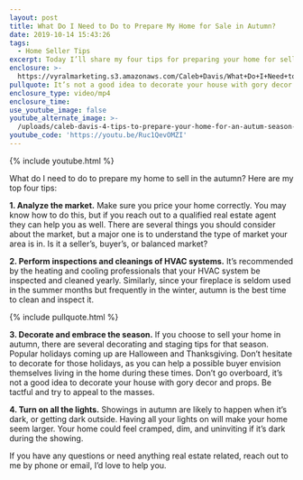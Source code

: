 ```yaml
---
layout: post
title: What Do I Need to Do to Prepare My Home for Sale in Autumn?
date: 2019-10-14 15:43:26
tags:
  - Home Seller Tips
excerpt: Today I’ll share my four tips for preparing your home for selling in autumn.
enclosure: >-
  https://vyralmarketing.s3.amazonaws.com/Caleb+Davis/What+Do+I+Need+to+Do+to+Prepare+My+Home+for+Sale+in+Autumn_.mp4
pullquote: It’s not a good idea to decorate your house with gory decor and props.
enclosure_type: video/mp4
enclosure_time:
use_youtube_image: false
youtube_alternate_image: >-
  /uploads/caleb-davis-4-tips-to-prepare-your-home-for-an-autum-season-youtube.png
youtube_code: 'https://youtu.be/Ruc1QevOMZI'
---
```


{% include youtube.html %}

What do I need to do to prepare my home to sell in the autumn? Here are my top four tips:

**1\. Analyze the market.** Make sure you price your home correctly. You may know how to do this, but if you reach out to a qualified real estate agent they can help you as well. There are several things you should consider about the market, but a major one is to understand the type of market your area is in. Is it a seller’s, buyer’s, or balanced market?

**2\. Perform inspections and cleanings of HVAC systems.** It’s recommended by the heating and cooling professionals that your HVAC system be inspected and cleaned yearly. Similarly, since your fireplace is seldom used in the summer months but frequently in the winter, autumn is the best time to clean and inspect it.

{% include pullquote.html %}

**3\. Decorate and embrace the season.** If you choose to sell your home in autumn, there are several decorating and staging tips for that season. Popular holidays coming up are Halloween and Thanksgiving. Don’t hesitate to decorate for those holidays, as you can help a possible buyer envision themselves living in the home during these times. Don’t go overboard, it’s not a good idea to decorate your house with gory decor and props. Be tactful and try to appeal to the masses.

**4\. Turn on all the lights.** Showings in autumn are likely to happen when it’s dark, or getting dark outside. Having all your lights on will make your home seem larger. Your home could feel cramped, dim, and uninviting if it’s dark during the showing.

If you have any questions or need anything real estate related, reach out to me by phone or email, I’d love to help you.
